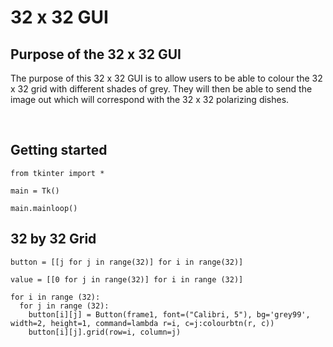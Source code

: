# 32 x 32 GUI

## Purpose of the 32 x 32 GUI
The purpose of this 32 x 32 GUI is to allow users to be able to colour the 32 x 32 grid with different shades of grey. They will then be able to send the image out which will correspond with the 32 x 32 polarizing dishes.

<br>

## Getting started


```
from tkinter import *

main = Tk()

main.mainloop()
```

## 32 by 32 Grid

```
button = [[j for j in range(32)] for i in range(32)]

value = [[0 for j in range(32)] for i in range (32)]

for i in range (32):
  for j in range (32):
    button[i][j] = Button(frame1, font=("Calibri, 5"), bg='grey99', width=2, height=1, command=lambda r=i, c=j:colourbtn(r, c))
    button[i][j].grid(row=i, column=j)

```

